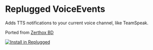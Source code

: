 # Replugged VoiceEvents

Adds TTS notifications to your current voice channel, like TeamSpeak.

Ported from
[Zerthox BD](https://github.com/Zerthox/BetterDiscord-Plugins/tree/master/src/VoiceEvents)

[![Install in Replugged](https://img.shields.io/badge/-Install%20in%20Replugged-blue?style=for-the-badge&logo=none)](https://replugged.dev/install?identifier=me.puyodead1.VoiceEvents)
